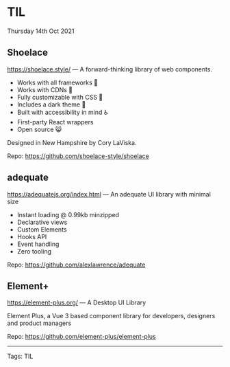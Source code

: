 # TIL

Thursday 14th Oct 2021


## Shoelace

https://shoelace.style/ — A forward-thinking library of web components.

  - Works with all frameworks 🧩
  - Works with CDNs 🚛
  - Fully customizable with CSS 🎨
  - Includes a dark theme 🌛
  - Built with accessibility in mind ♿️
  - First-party React wrappers
  - Open source 😸

Designed in New Hampshire by Cory LaViska.

Repo: https://github.com/shoelace-style/shoelace


## adequate

https://adequatejs.org/index.html — An adequate UI library with minimal size

  - Instant loading @ 0.99kb minzipped
  - Declarative views
  - Custom Elements
  - Hooks API
  - Event handling
  - Zero tooling

Repo: https://github.com/alexlawrence/adequate

## Element+

https://element-plus.org/ — A Desktop UI Library

Element Plus, a Vue 3 based component library for developers, designers and product managers 

Repo: https://github.com/element-plus/element-plus


---

Tags: TIL
